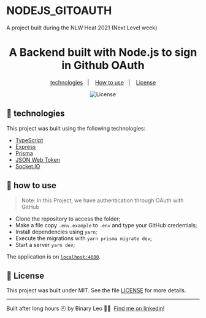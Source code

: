 # NODEJS_GITOAUTH
A project built during the NLW Heat 2021 (Next Level week)


<h1 align="center">A Backend built with Node.js to sign in Github OAuth</h1>

<p align="center">
  <a href="#-technologies">technologies</a>&nbsp;&nbsp;&nbsp;|&nbsp;&nbsp;&nbsp;
  <a href="#-how-to-use">How to use</a>&nbsp;&nbsp;&nbsp;|&nbsp;&nbsp;&nbsp;
  <a href="#-license">License</a>
</p>

<p align="center">
  <img alt="License" src="https://img.shields.io/static/v1?label=license&message=MIT&color=8257E5&labelColor=000000">
</p>

## 🧪 technologies

This project was built using the following technologies:

- [TypeScript](https://www.typescriptlang.org/)
- [Express](https://expressjs.com/pt-br/)
- [Prisma](https://www.prisma.io/)
- [JSON Web Token](https://jwt.io/)
- [Socket.IO](https://socket.io/)

## 🚀 how to use

> Note: In this Project, we have authentication through OAuth with GitHub 

- Clone the repository to access the folder;
- Make a file copy `.env.example` to `.env` and type your GitHub credentials;
- Install dependencies using `yarn`;
- Execute the migrations with `yarn prisma migrate dev`;
- Start a server  `yarn dev`;

The application is on [`localhost:4000`](http://localhost:4000).

## 📄 License

This project was built under MIT. See the file [LICENSE](LICENSE) for more details.

---

Built after long hours 🕘 by Binary Leo 👋🏻 &nbsp;[Find me on linkedin!](https://www.linkedin.com/in/leonardo-moura-92b513209/)

